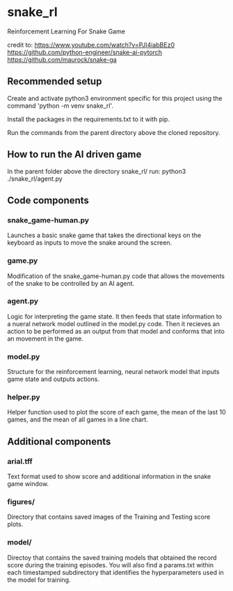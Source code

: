 # snake_rl
Reinforcement Learning For Snake Game 

credit to: https://www.youtube.com/watch?v=PJl4iabBEz0
           https://github.com/python-engineer/snake-ai-pytorch
           https://github.com/maurock/snake-ga

## Recommended setup 
Create and activate python3 environment specific for this project using the command 'python -m venv snake_rl'.

Install the packages in the requirements.txt to it with pip.

Run the commands from the parent directory above the cloned repository.

## How to run the AI driven game
In the parent folder above the directory snake_rl/ run:
python3 ./snake_rl/agent.py

## Code components

### snake_game-human.py
Launches a basic snake game that takes the directional keys on the keyboard as inputs to move the snake around the screen.

### game.py
Modification of the snake_game-human.py code that allows the movements of the snake to be controlled by an AI agent.

### agent.py
Logic for interpreting the game state. It then feeds that state information to a nueral network model outlined in the model.py code. Then it recieves an action to be performed as an output from that model and conforms that into an movement in the game.

### model.py
Structure for the reinforcement learning, neural network model that inputs game state and outputs actions.

### helper.py
Helper function used to plot the score of each game, the mean of the last 10 games, and the mean of all games in a line chart.

## Additional components

### arial.tff
Text format used to show score and additional information in the snake game window.

### figures/
Directory that contains saved images of the Training and Testing score plots.

### model/
Directoy that contains the saved training models that obtained the record score during the training episodes. You will also find a params.txt within each timestamped subdirectory that identifies the hyperparameters used in the model for training.